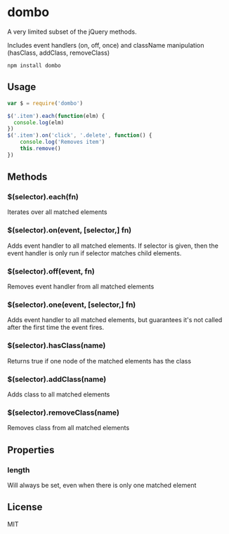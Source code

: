 # dombo

A very limited subset of the jQuery methods.

Includes event handlers (on, off, once) and className manipulation (hasClass, addClass, removeClass)

```
npm install dombo
```

## Usage

``` js
var $ = require('dombo')

$('.item').each(function(elm) {
  console.log(elm)
})
$('.item').on('click', '.delete', function() {
	console.log('Removes item')
	this.remove()
})
```

## Methods

### $(selector).each(fn)

Iterates over all matched elements

### $(selector).on(event, [selector,] fn)

Adds event handler to all matched elements. If selector is given, then the event handler is only run if selector matches child elements.

### $(selector).off(event, fn)

Removes event handler from all matched elements

### $(selector).one(event, [selector,] fn)

Adds event handler to all matched elements, but guarantees it's not called after the first time the event fires.

### $(selector).hasClass(name)

Returns true if one node of the matched elements has the class

### $(selector).addClass(name)

Adds class to all matched elements

### $(selector).removeClass(name)

Removes class from all matched elements

## Properties

### length

Will always be set, even when there is only one matched element

## License

MIT